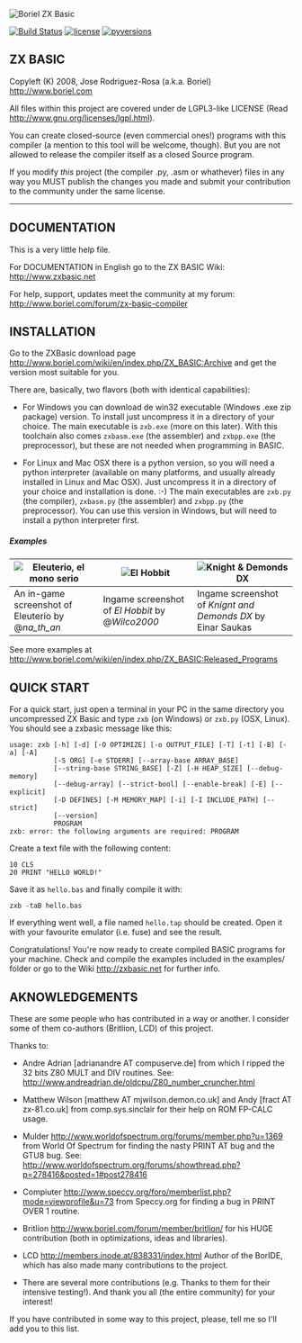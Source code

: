 ![Boriel ZX Basic](./zxbasic_logo.png)

[![Build Status](https://travis-ci.org/boriel/zxbasic.svg?branch=master)](https://travis-ci.org/boriel/zxbasic)
[![license](https://img.shields.io/badge/License-GPLv3-blue.svg)](./LICENSE.txt)
[![pyversions](https://img.shields.io/pypi/pyversions/zxbasic.svg)](https://pypi.python.org/pypi/zxbasic)

ZX BASIC
--------

Copyleft (K) 2008, Jose Rodriguez-Rosa (a.k.a. Boriel) <http://www.boriel.com>

All files within this project are covered under de LGPL3-like LICENSE
(Read <http://www.gnu.org/licenses/lgpl.html>). 

You can create closed-source (even commercial ones!) programs with this compiler
(a mention to this tool will be welcome, though). But you are not allowed to 
release the compiler itself as a closed Source program.

If you modify *this* project (the compiler .py, .asm or whathever) files 
in any way you MUST publish the changes you made and submit your contribution
to the community under the same license.

-------------------------

DOCUMENTATION
-------------

This is a very little help file.

For DOCUMENTATION in English go to the ZX BASIC Wiki:
<http://www.zxbasic.net>

For help, support, updates meet the community at my forum:
<http://www.boriel.com/forum/zx-basic-compiler>


INSTALLATION
------------

Go to the ZXBasic download page <http://www.boriel.com/wiki/en/index.php/ZX_BASIC:Archive>
and get the version most suitable for you.

There are, basically, two flavors (both with identical capabilities):

 - For Windows you can download de win32 executable (Windows .exe zip package) version. 
To install just uncompress it in a directory of your choice.
The main executable is `zxb.exe` (more on this later). With this toolchain
also comes `zxbasm.exe` (the assembler) and `zxbpp.exe` (the preprocessor), but these 
are not needed when programming in BASIC.

 - For Linux and Mac OSX there is a python version, so you will need a python
interpreter (available on many platforms, and usually already installed in Linux and Mac OSX).
Just uncompress it in a directory of your choice and installation is done. :-)
The main executables are `zxb.py` (the compiler), `zxbasm.py` (the assembler) and `zxbpp.py` (the preprocessor).
You can use this version in Windows, but will need to install a python interpreter first.

##### Examples


|![Eleuterio, el mono serio](http://www.boriel.com/wiki/en/images/a/ab/EleuterioElMonoSerio.gif)|![El Hobbit](http://www.boriel.com/wiki/en/images/7/72/HobbitEl.gif)|![Knight & Demonds DX](http://www.boriel.com/wiki/en/images/f/fe/KnightsDemonsDX.png)|
|---|---|---|
| An in-game screenshot of Eleuterio by @*na_th_an* | Ingame screenshot of _El Hobbit_ by @*Wilco2000*| Ingame screenshot of _Knignt and Demonds DX_ by Einar Saukas

See more examples at http://www.boriel.com/wiki/en/index.php/ZX_BASIC:Released_Programs

QUICK START
-----------

For a quick start, just open a terminal in your PC in the same directory you uncompressed ZX Basic
and type `zxb` (on Windows) or `zxb.py` (OSX, Linux). You should see a zxbasic message like this:

```
usage: zxb [-h] [-d] [-O OPTIMIZE] [-o OUTPUT_FILE] [-T] [-t] [-B] [-a] [-A]
           [-S ORG] [-e STDERR] [--array-base ARRAY_BASE]
           [--string-base STRING_BASE] [-Z] [-H HEAP_SIZE] [--debug-memory]
           [--debug-array] [--strict-bool] [--enable-break] [-E] [--explicit]
           [-D DEFINES] [-M MEMORY_MAP] [-i] [-I INCLUDE_PATH] [--strict]
           [--version]
           PROGRAM
zxb: error: the following arguments are required: PROGRAM
```

Create a text file with the following content:

~~~~
10 CLS
20 PRINT "HELLO WORLD!"
~~~~

Save it as `hello.bas` and finally compile it with:
~~~~
zxb -taB hello.bas
~~~~

If everything went well, a file named `hello.tap` should be created.
Open it with your favourite emulator (i.e. fuse) and see the result.

Congratulations! You're now ready to create compiled BASIC programs for
your machine. Check and compile the examples included in the examples/ folder
or go to the Wiki <http://zxbasic.net> for further info.

AKNOWLEDGEMENTS
---------------

These are some people who has contributed in a way or another. I consider
some of them co-authors (Britlion, LCD) of this project.

Thanks to:

* Andre Adrian [adrianandre AT compuserve.de] from which I ripped the 32 bits
  Z80 MULT and DIV routines.
  See: <http://www.andreadrian.de/oldcpu/Z80_number_cruncher.html>

* Matthew Wilson [matthew AT mjwilson.demon.co.uk] and 
  Andy [fract AT zx-81.co.uk] from comp.sys.sinclair for their help on ROM FP-CALC usage.

* Mulder <http://www.worldofspectrum.org/forums/member.php?u=1369> from World Of Spectrum
  for finding the nasty PRINT AT bug and the GTU8 bug.
  See: <http://www.worldofspectrum.org/forums/showthread.php?p=278416&posted=1#post278416>

* Compiuter <http://www.speccy.org/foro/memberlist.php?mode=viewprofile&u=73> from
  Speccy.org for finding a bug in PRINT OVER 1 routine.

* Britlion <http://www.boriel.com/forum/member/britlion/>
  for his HUGE contribution (both in optimizations, ideas and libraries).

* LCD <http://members.inode.at/838331/index.html>
  Author of the BorIDE, which has also made many contributions to the project.

* There are several more contributions (e.g. Thanks to them for their intensive testing!). And thank you all
  (the entire community) for your interest!

If you have contributed in some way to this project, please, tell me so I'll add you to this list.


